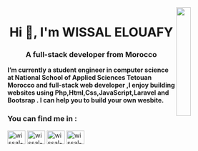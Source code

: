 <img src="[https://github.com/Sefiane-Ouami/Sefiane-Ouami/blob/main/profile-img.png](https://cdn.dribbble.com/users/2131993/screenshots/15628402/media/7bb0d27e44d8c2eff47276ae86bfd6a3.png?compress=1&resize=400x300)" align="right" width="25%"/>
<h1 align="center">Hi 👋, I'm WISSAL ELOUAFY</h1>
<h3 align="center">A full-stack developer from Morocco</h3>
<p align="left"><strong>I’m currently a student engineer in computer science at National School of Applied Sciences Tetouan Morocco
and full-stack web developer  ,I enjoy building websites using Php,Html,Css,JavaScript,Laravel and Bootsrap . I can help you to build your own wesbite. </strong></p>
<h3 align="left">You can find me in : </h3>
<p align="left">
<a href="https://www.linkedin.com/in/wissal-el-ouafy-33b7841a0/" target="blank"><img align="center" src="https://raw.githubusercontent.com/rahuldkjain/github-profile-readme-generator/master/src/images/icons/Social/linked-in-alt.svg" alt="wissal-elouafy" height="30" width="40" /></a>
<a href="https://stackoverflow.com/users/19164565/wissal-el-ouafy" target="blank"><img align="center" src="https://raw.githubusercontent.com/rahuldkjain/github-profile-readme-generator/master/src/images/icons/Social/stack-overflow.svg" alt="wissal-elouafy" height="30" width="40" /></a>
<a href="https://www.facebook.com/wissalramada" target="blank"><img align="center" src="https://raw.githubusercontent.com/rahuldkjain/github-profile-readme-generator/master/src/images/icons/Social/facebook.svg" alt="wissal-elouafy" height="30" width="40" /></a>
<a href="https://www.instagram.com/wissal_el_ouafy/" target="blank"><img align="center" src="https://raw.githubusercontent.com/rahuldkjain/github-profile-readme-generator/master/src/images/icons/Social/instagram.svg" alt="wissal-elouafy" height="30" width="40" /></a>

</p>


